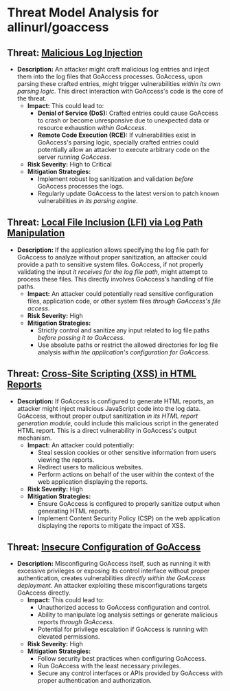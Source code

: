 # Threat Model Analysis for allinurl/goaccess

## Threat: [Malicious Log Injection](./threats/malicious_log_injection.md)

*   **Description:** An attacker might craft malicious log entries and inject them into the log files that GoAccess processes. GoAccess, upon parsing these crafted entries, might trigger vulnerabilities *within its own parsing logic*. This direct interaction with GoAccess's code is the core of the threat.
    *   **Impact:** This could lead to:
        *   **Denial of Service (DoS):** Crafted entries could cause GoAccess to crash or become unresponsive due to unexpected data or resource exhaustion *within GoAccess*.
        *   **Remote Code Execution (RCE):** If vulnerabilities exist in GoAccess's parsing logic, specially crafted entries could potentially allow an attacker to execute arbitrary code on the server *running GoAccess*.
    *   **Risk Severity:** High to Critical
    *   **Mitigation Strategies:**
        *   Implement robust log sanitization and validation *before* GoAccess processes the logs.
        *   Regularly update GoAccess to the latest version to patch known vulnerabilities *in its parsing engine*.

## Threat: [Local File Inclusion (LFI) via Log Path Manipulation](./threats/local_file_inclusion__lfi__via_log_path_manipulation.md)

*   **Description:** If the application allows specifying the log file path for GoAccess to analyze without proper sanitization, an attacker could provide a path to sensitive system files. GoAccess, if not properly validating the input *it receives for the log file path*, might attempt to process these files. This directly involves GoAccess's handling of file paths.
    *   **Impact:** An attacker could potentially read sensitive configuration files, application code, or other system files *through GoAccess's file access*.
    *   **Risk Severity:** High
    *   **Mitigation Strategies:**
        *   Strictly control and sanitize any input related to log file paths *before passing it to GoAccess*.
        *   Use absolute paths or restrict the allowed directories for log file analysis *within the application's configuration for GoAccess*.

## Threat: [Cross-Site Scripting (XSS) in HTML Reports](./threats/cross-site_scripting__xss__in_html_reports.md)

*   **Description:** If GoAccess is configured to generate HTML reports, an attacker might inject malicious JavaScript code into the log data. GoAccess, without proper output sanitization *in its HTML report generation module*, could include this malicious script in the generated HTML report. This is a direct vulnerability in GoAccess's output mechanism.
    *   **Impact:** An attacker could potentially:
        *   Steal session cookies or other sensitive information from users viewing the reports.
        *   Redirect users to malicious websites.
        *   Perform actions on behalf of the user within the context of the web application displaying the reports.
    *   **Risk Severity:** High
    *   **Mitigation Strategies:**
        *   Ensure GoAccess is configured to properly sanitize output when generating HTML reports.
        *   Implement Content Security Policy (CSP) on the web application displaying the reports to mitigate the impact of XSS.

## Threat: [Insecure Configuration of GoAccess](./threats/insecure_configuration_of_goaccess.md)

*   **Description:** Misconfiguring GoAccess itself, such as running it with excessive privileges or exposing its control interface without proper authentication, creates vulnerabilities *directly within the GoAccess deployment*. An attacker exploiting these misconfigurations targets GoAccess directly.
    *   **Impact:** This could lead to:
        *   Unauthorized access to GoAccess configuration and control.
        *   Ability to manipulate log analysis settings or generate malicious reports *through GoAccess*.
        *   Potential for privilege escalation if GoAccess is running with elevated permissions.
    *   **Risk Severity:** High
    *   **Mitigation Strategies:**
        *   Follow security best practices when configuring GoAccess.
        *   Run GoAccess with the least necessary privileges.
        *   Secure any control interfaces or APIs provided by GoAccess with proper authentication and authorization.

